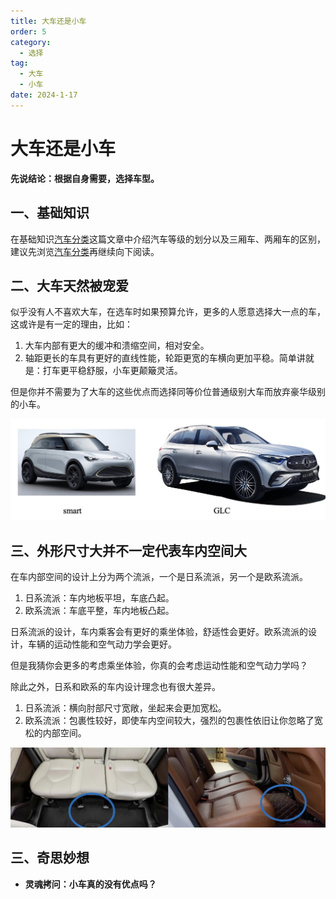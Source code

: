 ```yaml
---
title: 大车还是小车
order: 5
category:
  - 选择
tag:
  - 大车
  - 小车
date: 2024-1-17
---
```




# 大车还是小车

**先说结论：根据自身需要，选择车型。**



## 一、基础知识

在基础知识<a href="../basics/汽车分类.md">汽车分类</a>这篇文章中介绍汽车等级的划分以及三厢车、两厢车的区别，建议先浏览<a href="../basics/汽车分类.md">汽车分类</a>再继续向下阅读。



## 二、大车天然被宠爱

似乎没有人不喜欢大车，在选车时如果预算允许，更多的人愿意选择大一点的车，这或许是有一定的理由，比如：

1. 大车内部有更大的缓冲和溃缩空间，相对安全。
2. 轴距更长的车具有更好的直线性能，轮距更宽的车横向更加平稳。简单讲就是：打车更平稳舒服，小车更颠簸灵活。

但是你并不需要为了大车的这些优点而选择同等价位普通级别大车而放弃豪华级别的小车。

![](images/大车还是小车/1.jpg)

## 三、外形尺寸大并不一定代表车内空间大

在车内部空间的设计上分为两个流派，一个是日系流派，另一个是欧系流派。

1. 日系流派：车内地板平坦，车底凸起。
2. 欧系流派：车底平整，车内地板凸起。

日系流派的设计，车内乘客会有更好的乘坐体验，舒适性会更好。欧系流派的设计，车辆的运动性能和空气动力学会更好。

但是我猜你会更多的考虑乘坐体验，你真的会考虑运动性能和空气动力学吗？ 

除此之外，日系和欧系的车内设计理念也有很大差异。

1. 日系流派：横向肘部尺寸宽敞，坐起来会更加宽松。
2. 欧系流派：包裹性较好，即使车内空间较大，强烈的包裹性依旧让你忽略了宽松的内部空间。

![](images/大车还是小车/2.jpg)

## 三、奇思妙想

- **灵魂拷问：小车真的没有优点吗？**

